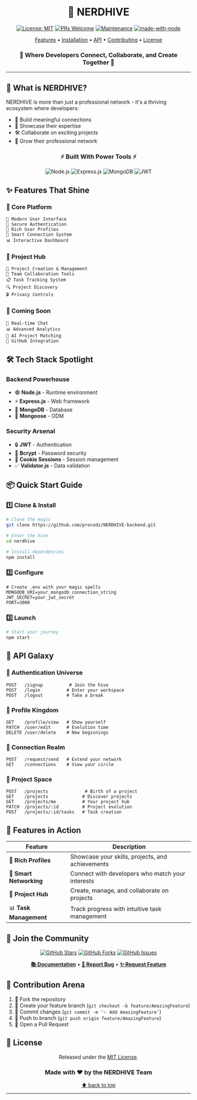 <div align="center">

# 🐝 NERDHIVE

[![License: MIT](https://img.shields.io/badge/License-MIT-yellow.svg)](https://opensource.org/licenses/MIT)
[![PRs Welcome](https://img.shields.io/badge/PRs-welcome-brightgreen.svg)](http://makeapullrequest.com)
[![Maintenance](https://img.shields.io/badge/Maintained%3F-yes-green.svg)](https://github.com/your-username/nerdhive/graphs/commit-activity)
[![made-with-node](https://img.shields.io/badge/Made%20with-Node-1f425f.svg)](https://nodejs.org)

[Features](#features) • [Installation](#installation) • [API](#api-endpoints) • [Contributing](#contributing) • [License](#license)


### 🌟 Where Developers Connect, Collaborate, and Create Together 🌟

</div>

---

## 🚀 What is NERDHIVE?

NERDHIVE is more than just a professional network - it's a thriving ecosystem where developers:
- 🤝 Build meaningful connections
- 💼 Showcase their expertise
- 🛠️ Collaborate on exciting projects
- 🌱 Grow their professional network

<div align="center">

### ⚡ Built With Power Tools ⚡

![Node.js](https://img.shields.io/badge/node.js-6DA55F?style=for-the-badge&logo=node.js&logoColor=white)
![Express.js](https://img.shields.io/badge/express.js-%23404d59.svg?style=for-the-badge&logo=express&logoColor=%2361DAFB)
![MongoDB](https://img.shields.io/badge/MongoDB-%234ea94b.svg?style=for-the-badge&logo=mongodb&logoColor=white)
![JWT](https://img.shields.io/badge/JWT-black?style=for-the-badge&logo=JSON%20web%20tokens)

</div>

## ✨ Features That Shine

### 🎯 Core Platform
```
📱 Modern User Interface
🔐 Secure Authentication
🎨 Rich User Profiles
🤝 Smart Connection System
📊 Interactive Dashboard
```

### 🌟 Project Hub
```
🚀 Project Creation & Management
👥 Team Collaboration Tools
📋 Task Tracking System
🔍 Project Discovery
🔒 Privacy Controls
```

### 🎨 Coming Soon
```
💬 Real-time Chat
📊 Advanced Analytics
🎯 AI Project Matching
🔗 GitHub Integration
```

## 🛠️ Tech Stack Spotlight

### Backend Powerhouse
- 🟢 **Node.js** - Runtime environment
- ⚡ **Express.js** - Web framework
- 🍃 **MongoDB** - Database
- 🔄 **Mongoose** - ODM

### Security Arsenal
- 🔒 **JWT** - Authentication
- 🔑 **Bcrypt** - Password security
- 🍪 **Cookie Sessions** - Session management
- ✅ **Validator.js** - Data validation

## 📦 Quick Start Guide

### 1️⃣ Clone & Install
```bash
# Clone the magic
git clone https://github.com/procodz/NERDHIVE-backend.git

# Enter the hive
cd nerdhive

# Install dependencies
npm install
```

### 2️⃣ Configure
```env
# Create .env with your magic spells
MONGODB_URI=your_mongodb_connection_string
JWT_SECRET=your_jwt_secret
PORT=3000
```

### 3️⃣ Launch
```bash
# Start your journey
npm start
```

## 🔌 API Galaxy

### 🔐 Authentication Universe
```http
POST   /signup          # Join the hive
POST   /login          # Enter your workspace
POST   /logout         # Take a break
```

### 👤 Profile Kingdom
```http
GET    /profile/view   # Show yourself
PATCH  /user/edit      # Evolution time
DELETE /user/delete    # New beginnings
```

### 🤝 Connection Realm
```http
POST   /request/send   # Extend your network
GET    /connections    # View your circle
```

### 🚀 Project Space
```http
POST   /projects              # Birth of a project
GET    /projects             # Discover projects
GET    /projects/me          # Your project hub
PATCH  /projects/:id         # Project evolution
POST   /projects/:id/tasks   # Task creation
```

## 📱 Features in Action

<div align="center">

| Feature | Description |
|---------|-------------|
| 🎨 **Rich Profiles** | Showcase your skills, projects, and achievements |
| 🤝 **Smart Networking** | Connect with developers who match your interests |
| 📂 **Project Hub** | Create, manage, and collaborate on projects |
| 📊 **Task Management** | Track progress with intuitive task management |

</div>

## 🌈 Join the Community

<div align="center">

[![GitHub Stars](https://img.shields.io/github/stars/your-username/nerdhive?style=social)](https://github.com/your-username/nerdhive/stargazers)
[![GitHub Forks](https://img.shields.io/github/forks/your-username/nerdhive?style=social)](https://github.com/your-username/nerdhive/network/members)
[![GitHub Issues](https://img.shields.io/github/issues/your-username/nerdhive?style=social)](https://github.com/your-username/nerdhive/issues)

**[📚 Documentation](docs)** • **[🐛 Report Bug](issues)** • **[✨ Request Feature](issues)**

</div>

## 🤝 Contribution Arena

1. 🍴 Fork the repository
2. 🌱 Create your feature branch (`git checkout -b feature/AmazingFeature`)
3. 💫 Commit changes (`git commit -m '✨ Add AmazingFeature'`)
4. 🚀 Push to branch (`git push origin feature/AmazingFeature`)
5. 🎉 Open a Pull Request

## 📜 License

<div align="center">

Released under the [MIT License](LICENSE).

### Made with ❤️ by the NERDHIVE Team

[⬆ back to top](#nerdhive)

</div>

---
